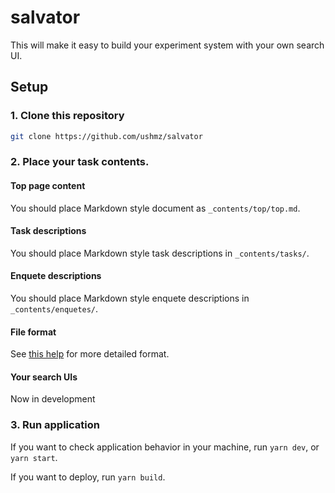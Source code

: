 # salvator

This will make it easy to build your experiment system with your own search UI.

## Setup

### 1. Clone this repository

```sh
git clone https://github.com/ushmz/salvator
```

### 2. Place your task contents.

#### Top page content

You should place Markdown style document as `_contents/top/top.md`.

#### Task descriptions

You should place Markdown style task descriptions in `_contents/tasks/`.

#### Enquete descriptions

You should place Markdown style enquete descriptions in `_contents/enquetes/`.

#### File format

See [this help](./_contents/README.md) for more detailed format.

#### Your search UIs

Now in development

### 3. Run application

If you want to check application behavior in your machine, run `yarn dev`, or `yarn start`.

If you want to deploy, run `yarn build`.
